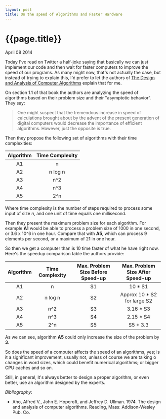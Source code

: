 ```yaml
---
layout: post
title: On the speed of Algorithms and Faster Hardware
---
```


# {{page.title}} #

<span class="meta">April 08 2014</span>

Today I've read on Twitter a half-joke saying that basically we can
just implement our code and then wait for faster computers to improve
the speed of our programs. As many might now, that's not actually the
case, but instead of trying to explain this, I'd prefer to let the
authors of
[The Design and Analysis of Computer Algorithms](http://www.amazon.com/The-Design-Analysis-Computer-Algorithms/dp/0201000296/)
explain that for me.

On section 1.1 of that book the authors are analyzing the speed of
algorithms based on their problem size and their "asymptotic
behavior". They say:

>One might suspect that the tremendous increase in speed of
>calculations brought about by the advent of the present generation of
>digital computers would decrease the importance of efficient
>algorithms. However, just the opposite is true.

Then they propose the following set of algorithms with their time
complexities:

| Algorithm | Time Complexity |
|:--------: |:---------------:|
| A1        | n               |
| A2        | n log n         |
| A3        | n^2             |
| A4        | n^3             |
| A5        | 2^n             |

Where time complexity is the number of steps required to process some
input of size _n_, and one unit of time equals one millisecond.

Then they present the maximum problem size for each algorithm. For
example **A1** would be able to process a problem size of 1000 in one
second, or 3.6 x 10^6 in one hour. Compare that with **A5**, which can
process 9 elements per second, or a maximum of 21 in one hour.


So then we get a computer than is 10 time faster of what he have right
now. Here's the speedup comparison table the authors provide:


| Algorithm    | Time Complexity | Max. Problem Size Before Speed-up | Max. Problem Size After Speed-up |
|:------------:|:---------------:|:---------------------------------:|:--------------------------------:|
| A1           | n               | S1                                | 10 * S1                          |
| A2           | n log n         | S2                                | Approx 10 * S2 for large S2      |
| A3           | n^2             | S3                                | 3.16 * S3                        |
| A4           | n^3             | S4                                | 2.15 * S4                        |
| A5           | 2^n             | S5                                | S5 + 3.3                         |

As we can see, algorithm **A5** could only increase the size of the
problem by **3**.

So does the speed of a computer affects the speed of an algorithms,
yes; is it a significant improvement, usually not, unless of course we
are talking o changes in word sizes, which could benefit numerical
algorithms; or bigger CPU caches and so on.

Still, in general, it's always better to design a proper algorithm, or
even better, use an algorithm designed by the experts.

_Bibliography_:

- Aho, Alfred V., John E. Hopcroft, and Jeffrey D. Ullman. 1974. The design and analysis of computer algorithms. Reading, Mass: Addison-Wesley Pub. Co.
